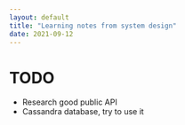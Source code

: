 ```yaml
---
layout: default
title: "Learning notes from system design"
date: 2021-09-12
---
```


# TODO
- Research good public API
- Cassandra database, try to use it
